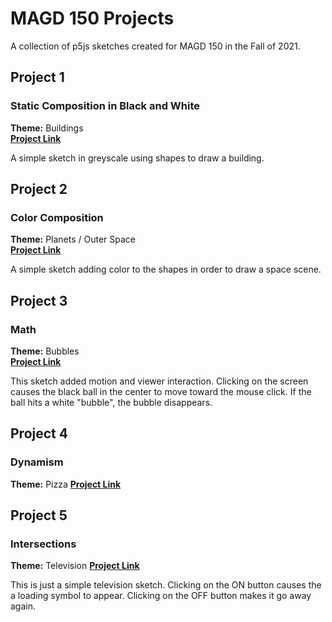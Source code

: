 # MAGD 150 Projects

A collection of p5js sketches created for MAGD 150 in the Fall of 2021.

## Project 1
### Static Composition in Black and White

**Theme:** Buildings  
**[Project Link](https://cjfedu.github.io/MAGD150Projects/f21magd150lab01/)**

A simple sketch in greyscale using shapes to draw a building.

## Project 2
### Color Composition  

**Theme:** Planets / Outer Space  
**[Project Link](https://cjfedu.github.io/MAGD150Projects/f21magd150lab02/)**  

A simple sketch adding color to the shapes in order to draw a space scene.

## Project 3
### Math  

**Theme:** Bubbles  
**[Project Link](https://cjfedu.github.io/MAGD150Projects/f21magd150lab03/)**  

This sketch added motion and viewer interaction. 
Clicking on the screen causes the black ball in the center to move toward the mouse click. 
If the ball hits a white "bubble", the bubble disappears.

## Project 4
### Dynamism  

**Theme:** Pizza
**[Project Link](https://cjfedu.github.io/MAGD150Projects/f21magd150lab04/)**  



## Project 5
### Intersections  

**Theme:** Television
**[Project Link](https://cjfedu.github.io/MAGD150Projects/f21magd150lab05/)**  

This is just a simple television sketch.  Clicking on the ON button causes the a loading symbol to appear.  Clicking on the OFF button makes it go away again.
 

